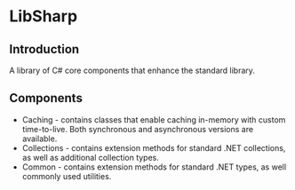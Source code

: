 ﻿# LibSharp

## Introduction

A library of C# core components that enhance the standard library.

## Components

* Caching - contains classes that enable caching in-memory with custom time-to-live. Both synchronous and asynchronous versions are available.
* Collections - contains extension methods for standard .NET collections, as well as additional collection types.
* Common - contains extension methods for standard .NET types, as well commonly used utilities.
